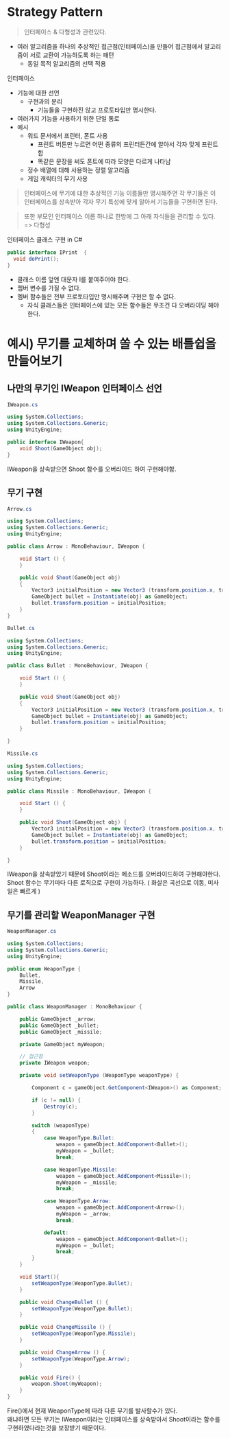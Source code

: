 # Strategy Pattern

> 인터페이스 & 다형성과 관련있다.

- 여러 알고리즘을 하나의 추상적인 접근점(인터페이스)을 만들어 접근점에서 알고리즘이 서로 교환이 가능하도록 하는 패턴
  - 동일 목적 알고리즘의 선택 적용

인터페이스

- 기능에 대한 선언
  - 구현과의 분리
    - 기능들을 구현하진 않고 프로토타입만 명시한다.
- 여러가지 기능을 사용하기 위한 단일 통로
- 예시
  - 워드 문서에서 프린터, 폰트 사용
    - 프린트 버튼만 누르면 어떤 종류의 프린터든간에 알아서 각자 맞게 프린트함
    - 똑같은 문장을 써도 폰트에 따라 모양은 다르게 나타남
  - 정수 배열에 대해 사용하는 정렬 알고리즘
  - 게임 캐릭터의 무기 사용

> 인터페이스에 무기에 대한 추상적인 기능 이름들만 명시해주면 각 무기들은 이 인터페이스를 상속받아 각자 무기 특성에 맞게 알아서 기능들을 구현하면 된다.

> 또한 부모인 인터페이스 이름 하나로 한방에 그 아래 자식들을 관리할 수 있다. => 다형성

인터페이스 클래스 구현 in C#

```C#
public interface IPrint  {
  void doPrint();
}
```

- 클래스 이름 앞엔 대문자 I를 붙여주어야 한다.
- 멤버 변수를 가질 수 없다.
- 멤버 함수들은 전부 프로토타입만 명시해주며 구현은 할 수 없다.
  - 자식 클래스들은 인터페이스에 있는 모든 함수들은 무조건 다 오버라이딩 해야 한다.

# 예시) 무기를 교체하며 쏠 수 있는 배틀쉽을 만들어보기

## 나만의 무기인 IWeapon 인터페이스 선언

```C#
IWeapon.cs

using System.Collections;
using System.Collections.Generic;
using UnityEngine;

public interface IWeapon{
	void Shoot(GameObject obj);
}

```

IWeapon을 상속받으면 Shoot 함수를 오버라이드 하여 구현해야함.

## 무기 구현

```C#
Arrow.cs

using System.Collections;
using System.Collections.Generic;
using UnityEngine;

public class Arrow : MonoBehaviour, IWeapon {

	void Start () {
	}

	public void Shoot(GameObject obj)
    {
		Vector3 initialPosition = new Vector3 (transform.position.x, transform.position.y, 0);
        GameObject bullet = Instantiate(obj) as GameObject;
        bullet.transform.position = initialPosition;
	}
}
```

```C#
Bullet.cs

using System.Collections;
using System.Collections.Generic;
using UnityEngine;

public class Bullet : MonoBehaviour, IWeapon {

	void Start () {
	}

	public void Shoot(GameObject obj)
    {
		Vector3 initialPosition = new Vector3 (transform.position.x, transform.position.y, 0);
        GameObject bullet = Instantiate(obj) as GameObject;
        bullet.transform.position = initialPosition;
	}

}
```

```C#
Missile.cs

using System.Collections;
using System.Collections.Generic;
using UnityEngine;

public class Missile : MonoBehaviour, IWeapon {

	void Start () {
	}

	public void Shoot(GameObject obj) {
		Vector3 initialPosition = new Vector3 (transform.position.x, transform.position.y, 0);
        GameObject bullet = Instantiate(obj) as GameObject;
        bullet.transform.position = initialPosition;
	}

}

```

IWeapon을 상속받았기 때문에 Shoot이라는 메소드를 오버라이드하여 구현해야한다.  
Shoot 함수는 무기마다 다른 로직으로 구현이 가능하다. ( 화살은 곡선으로 이동, 미사일은 빠르게 )

## 무기를 관리할 WeaponManager 구현

```C#
WeaponManager.cs

using System.Collections;
using System.Collections.Generic;
using UnityEngine;

public enum WeaponType {
	Bullet,
	Missile,
	Arrow
}

public class WeaponManager : MonoBehaviour {

    public GameObject _arrow;
    public GameObject _bullet;
    public GameObject _missile;

    private GameObject myWeapon;

    // 접근점
    private IWeapon weapon;

	private void setWeaponType (WeaponType weaponType) {

		Component c = gameObject.GetComponent<IWeapon>() as Component;  // 현재 게임 오브젝트의 IWeapon 타입의 컴포넌트를 가져온다.

		if (c != null) {
			Destroy(c);
		}

        switch (weaponType)
        {
            case WeaponType.Bullet:
                weapon = gameObject.AddComponent<Bullet>();
                myWeapon = _bullet;
                break;

            case WeaponType.Missile:
                weapon = gameObject.AddComponent<Missile>();
                myWeapon = _missile;
                break;

            case WeaponType.Arrow:
                weapon = gameObject.AddComponent<Arrow>();
                myWeapon = _arrow;
                break;

            default:
                weapon = gameObject.AddComponent<Bullet>();
                myWeapon = _bullet;
                break;
        }
    }

    void Start(){
		setWeaponType(WeaponType.Bullet);
	}

	public void ChangeBullet () {
		setWeaponType(WeaponType.Bullet);
	}

	public void ChangeMissile () {
		setWeaponType(WeaponType.Missile);
	}

	public void ChangeArrow () {
		setWeaponType(WeaponType.Arrow);
	}

	public void Fire() {
		weapon.Shoot(myWeapon);
	}
}

```

Fire()에서 현재 WeaponType에 따라 다른 무기를 발사할수가 있다.  
왜냐하면 모든 무기는 IWeapon이라는 인터페이스를 상속받아서 Shoot이라는 함수를 구현하였다라는것을 보장받기 때문이다.
